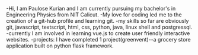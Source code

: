-Hi, I am Paulose Kurian and I am currently pursuing my bachelor's in Engineering Physics from NIT Calicut.
-My love for coding led me to the creation of a git-hub profile and learning git.
-my skills so far are obviously git, javascript, textscript, html, css, python, java, linux shell and postgressql.
-currently I am involved in learning vue.js to create user friendly interactive websites.
-projects: I have completed 1 project(greenvent)--a grocery store application built on python flask framework.

<!---
paulose610/paulose610 is a ✨ special ✨ repository because its `README.md` (this file) appears on your GitHub profile.
You can click the Preview link to take a look at your changes.
--->
